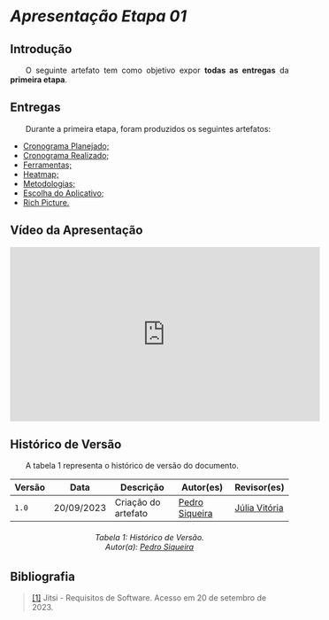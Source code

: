 # ***Apresentação Etapa 01***
## **Introdução** 
<p align="justify">
&emsp;&emsp;O seguinte artefato tem como objetivo expor <b>todas as entregas</b> da <b>primeira etapa</b>.
</p>

## **Entregas**
<p align="justify">
&emsp;&emsp;Durante a primeira etapa, foram produzidos os seguintes artefatos: 
<ul>
<li><a href="https://requisitos-de-software.github.io/2023.2-Jitsi/Planejamento/cronograma/">Cronograma Planejado;</a></li>
<li><a href="https://requisitos-de-software.github.io/2023.2-Jitsi/Planejamento/cronograma_realizado/">Cronograma Realizado;</a></li>   
<li><a href="https://requisitos-de-software.github.io/2023.2-Jitsi/Planejamento/ferramentas/">Ferramentas;</a></li>  
<li><a href="https://requisitos-de-software.github.io/2023.2-Jitsi/Planejamento/heatmap/">Heatmap;</a></li>  
<li><a href="https://requisitos-de-software.github.io/2023.2-Jitsi/Planejamento/metodologias/">Metodologias;</a></li>  
<li><a href="https://requisitos-de-software.github.io/2023.2-Jitsi/PreRastreabilidade/AppEscolhido/">Escolha do Aplicativo;</a></li> 
<li><a href="https://requisitos-de-software.github.io/2023.2-Jitsi/PreRastreabilidade/RichPicture/">Rich Picture.</a></li>
</ul>
</p>

## **Vídeo da Apresentação**
<iframe width="560" height="315" src="https://www.youtube.com/embed/ItVBKesxpC8?si=ChDwY20jUfVkUL-F" title="YouTube video player" frameborder="0" allow="accelerometer; autoplay; clipboard-write; encrypted-media; gyroscope; picture-in-picture; web-share" allowfullscreen></iframe>

## **Histórico de Versão**
<p align="justify">
&emsp;&emsp;A tabela 1 representa o histórico de versão do documento.
</p>

| Versão  |   Data   | Descrição | Autor(es) | Revisor(es)
| --------- | ------ | ------ | ---------- | ----------
| `1.0` | 20/09/2023 | Criação do artefato | [Pedro Siqueira](https://github.com/PedroSiq)| [Júlia Vitória](https://github.com/Juhvitoria4) |

<center>
<h6> Tabela 1: Histórico de Versão.
<br> Autor(a): <a href="https://github.com/PedroSiq">Pedro Siqueira</a></h6>
</center>

## **Bibliografia**
><a href="https://requisitos-de-software.github.io/2023.2-Jitsi/">[1]</a> Jitsi - Requisitos de Software. Acesso em 20 de setembro de 2023.